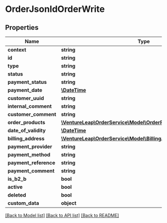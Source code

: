 # OrderJsonldOrderWrite

## Properties
Name | Type | Description | Notes
------------ | ------------- | ------------- | -------------
**context** | **string** |  | [optional] 
**id** | **string** |  | [optional] 
**type** | **string** |  | [optional] 
**status** | **string** |  | 
**payment_status** | **string** |  | 
**payment_date** | [**\DateTime**](\DateTime.md) |  | [optional] 
**customer_uuid** | **string** |  | 
**internal_comment** | **string** |  | [optional] 
**customer_comment** | **string** |  | [optional] 
**order_products** | [**\VentureLeap\OrderService\Model\OrderProductJsonldOrderWrite[]**](OrderProductJsonldOrderWrite.md) |  | [optional] 
**date_of_validity** | [**\DateTime**](\DateTime.md) |  | [optional] 
**billing_address** | [**\VentureLeap\OrderService\Model\BillingAddressJsonldOrderWrite**](BillingAddressJsonldOrderWrite.md) |  | 
**payment_provider** | **string** |  | [optional] 
**payment_method** | **string** |  | [optional] 
**payment_reference** | **string** |  | [optional] 
**payment_comment** | **string** |  | [optional] 
**is_b2_b** | **bool** |  | [optional] 
**active** | **bool** |  | [optional] 
**deleted** | **bool** |  | [optional] 
**custom_data** | **object** |  | [optional] 

[[Back to Model list]](../../README.md#documentation-for-models) [[Back to API list]](../../README.md#documentation-for-api-endpoints) [[Back to README]](../../README.md)

